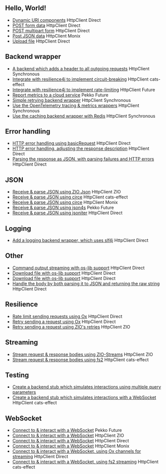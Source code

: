 ## Hello, World!

* [Dynamic URI components](https://github.com/softwaremill/sttp/tree/master/examples/src/main/scala/sttp/client4/examples/dynamicUriSynchronous.scala) <span class="example-tag example-backend">HttpClient</span> <span class="example-tag example-effects">Direct</span>
* [POST form data](https://github.com/softwaremill/sttp/tree/master/examples/src/main/scala/sttp/client4/examples/PostFormSynchronous.scala) <span class="example-tag example-backend">HttpClient</span> <span class="example-tag example-effects">Direct</span>
* [POST multipart form](https://github.com/softwaremill/sttp/tree/master/examples/src/main/scala/sttp/client4/examples/postMultipartFormSynchronous.scala) <span class="example-tag example-backend">HttpClient</span> <span class="example-tag example-effects">Direct</span>
* [Post JSON data](https://github.com/softwaremill/sttp/tree/master/examples-ce2/src/main/scala/sttp/client4/examples/PostSerializeJsonMonixHttpClientCirce.scala) <span class="example-tag example-backend">HttpClient</span> <span class="example-tag example-effects">Monix</span>
* [Upload file](https://github.com/softwaremill/sttp/tree/master/examples/src/main/scala/sttp/client4/examples/fileUploadSynchronous.scala) <span class="example-tag example-backend">HttpClient</span> <span class="example-tag example-effects">Direct</span>

## Backend wrapper

* [A backend which adds a header to all outgoing requests](https://github.com/softwaremill/sttp/tree/master/examples/src/main/scala/sttp/client4/examples/wrapper/addHeaderBackend.scala) <span class="example-tag example-backend">HttpClient</span> <span class="example-tag example-effects">Synchronous</span>
* [Integrate with resilience4j to implement circuit-breaking](https://github.com/softwaremill/sttp/tree/master/examples/src/main/scala/sttp/client4/examples/wrapper/CircuitBreakerCatsEffect.scala) <span class="example-tag example-backend">HttpClient</span> <span class="example-tag example-effects">cats-effect</span>
* [Integrate with resilience4j to implement rate-limiting](https://github.com/softwaremill/sttp/tree/master/examples/src/main/scala/sttp/client4/examples/wrapper/rateLimiterFuture.scala) <span class="example-tag example-backend">HttpClient</span> <span class="example-tag example-effects">Future</span>
* [Report metrics to a cloud service](https://github.com/softwaremill/sttp/tree/master/examples/src/main/scala/sttp/client4/examples/wrapper/metricsWrapperPekkoHttp.scala) <span class="example-tag example-backend">Pekko</span> <span class="example-tag example-effects">Future</span>
* [Simple retrying backend wrapper](https://github.com/softwaremill/sttp/tree/master/examples/src/main/scala/sttp/client4/examples/wrapper/retryingBackend.scala) <span class="example-tag example-backend">HttpClient</span> <span class="example-tag example-effects">Synchronous</span>
* [Use the OpenTelemetry tracing & metrics wrappers](https://github.com/softwaremill/sttp/tree/master/examples/src/main/scala/sttp/client4/examples/wrapper/openTelemetryTracingAndMetrics.scala) <span class="example-tag example-backend">HttpClient</span> <span class="example-tag example-effects">Synchronous</span>
* [Use the caching backend wrapper with Redis](https://github.com/softwaremill/sttp/tree/master/examples/src/main/scala/sttp/client4/examples/wrapper/redisCachingBackend.scala) <span class="example-tag example-backend">HttpClient</span> <span class="example-tag example-effects">Synchronous</span>

## Error handling

* [HTTP error handling using basicRequest](https://github.com/softwaremill/sttp/tree/master/examples/src/main/scala/sttp/client4/examples/errors/httpErrorHandlingUsingBasicRequest.scala) <span class="example-tag example-backend">HttpClient</span> <span class="example-tag example-effects">Direct</span>
* [HTTP error handling, adjusting the response description](https://github.com/softwaremill/sttp/tree/master/examples/src/main/scala/sttp/client4/examples/errors/httpErrorHandlingAdjustResponse.scala) <span class="example-tag example-backend">HttpClient</span> <span class="example-tag example-effects">Direct</span>
* [Parsing the response as JSON, with parsing failures and HTTP errors](https://github.com/softwaremill/sttp/tree/master/examples/src/main/scala/sttp/client4/examples/errors/httpErrorHandlingJson.scala) <span class="example-tag example-backend">HttpClient</span> <span class="example-tag example-effects">Direct</span>

## JSON

* [Receive & parse JSON using ZIO Json](https://github.com/softwaremill/sttp/tree/master/examples/src/main/scala/sttp/client4/examples/json/GetAndParseJsonZioJson.scala) <span class="example-tag example-backend">HttpClient</span> <span class="example-tag example-effects">ZIO</span>
* [Receive & parse JSON using circe](https://github.com/softwaremill/sttp/tree/master/examples/src/main/scala/sttp/client4/examples/json/GetAndParseJsonCatsEffectCirce.scala) <span class="example-tag example-backend">HttpClient</span> <span class="example-tag example-effects">cats-effect</span>
* [Receive & parse JSON using circe](https://github.com/softwaremill/sttp/tree/master/examples-ce2/src/main/scala/sttp/client4/examples/GetAndParseJsonOrFailMonixCirce.scala) <span class="example-tag example-backend">HttpClient</span> <span class="example-tag example-effects">Monix</span>
* [Receive & parse JSON using json4s](https://github.com/softwaremill/sttp/tree/master/examples/src/main/scala/sttp/client4/examples/json/getAndParseJsonPekkoHttpJson4s.scala) <span class="example-tag example-backend">Pekko</span> <span class="example-tag example-effects">Future</span>
* [Receive & parse JSON using jsoniter](https://github.com/softwaremill/sttp/tree/master/examples/src/main/scala/sttp/client4/examples/json/getAndParseJsonSynchronousJsoniter.scala) <span class="example-tag example-backend">HttpClient</span> <span class="example-tag example-effects">Direct</span>

## Logging

* [Add a logging backend wrapper, which uses slf4j](https://github.com/softwaremill/sttp/tree/master/examples/src/main/scala/sttp/client4/examples/logging/logRequestsSlf4j.scala) <span class="example-tag example-backend">HttpClient</span> <span class="example-tag example-effects">Direct</span>

## Other

* [Command output streaming with os-lib support](https://github.com/softwaremill/sttp/tree/master/examples/src/main/scala/sttp/client4/examples/other/cmdOutputStreamingWithOsLib.scala) <span class="example-tag example-backend">HttpClient</span> <span class="example-tag example-effects">Direct</span>
* [Download file with os-lib support](https://github.com/softwaremill/sttp/tree/master/examples/src/main/scala/sttp/client4/examples/other/uploadFileWithOsLib.scala) <span class="example-tag example-backend">HttpClient</span> <span class="example-tag example-effects">Direct</span>
* [Download file with os-lib support](https://github.com/softwaremill/sttp/tree/master/examples/src/main/scala/sttp/client4/examples/other/downloadFileWitOsLib.scala) <span class="example-tag example-backend">HttpClient</span> <span class="example-tag example-effects">Direct</span>
* [Handle the body by both parsing it to JSON and returning the raw string](https://github.com/softwaremill/sttp/tree/master/examples/src/main/scala/sttp/client4/examples/other/GetRawResponseBodySynchronous.scala) <span class="example-tag example-backend">HttpClient</span> <span class="example-tag example-effects">Direct</span>

## Resilience

* [Rate limit sending requests using Ox](https://github.com/softwaremill/sttp/tree/master/examples/src/main/scala/sttp/client4/examples/resilience/RateLimitOx.scala) <span class="example-tag example-backend">HttpClient</span> <span class="example-tag example-effects">Direct</span>
* [Retry sending a request using Ox](https://github.com/softwaremill/sttp/tree/master/examples/src/main/scala/sttp/client4/examples/resilience/RetryOx.scala) <span class="example-tag example-backend">HttpClient</span> <span class="example-tag example-effects">Direct</span>
* [Retry sending a request using ZIO's retries](https://github.com/softwaremill/sttp/tree/master/examples/src/main/scala/sttp/client4/examples/resilience/RetryZio.scala) <span class="example-tag example-backend">HttpClient</span> <span class="example-tag example-effects">ZIO</span>

## Streaming

* [Stream request & response bodies using ZIO-Streams](https://github.com/softwaremill/sttp/tree/master/examples/src/main/scala/sttp/client4/examples/streaming/StreamZio.scala) <span class="example-tag example-backend">HttpClient</span> <span class="example-tag example-effects">ZIO</span>
* [Stream request & response bodies using fs2](https://github.com/softwaremill/sttp/tree/master/examples/src/main/scala/sttp/client4/examples/streaming/StreamFs2.scala) <span class="example-tag example-backend">HttpClient</span> <span class="example-tag example-effects">cats-effect</span>

## Testing

* [Create a backend stub which simulates interactions using multiple query parameters](https://github.com/softwaremill/sttp/tree/master/examples/src/main/scala/sttp/client4/examples/testing/TestEndpointMultipleQueryParameters.scala) 
* [Create a backend stub which simulates interactions with a WebSocket](https://github.com/softwaremill/sttp/tree/master/examples/src/main/scala/sttp/client4/examples/testing/WebSocketTesting.scala) <span class="example-tag example-backend">HttpClient</span> <span class="example-tag example-effects">cats-effect</span>

## WebSocket

* [Connect to & interact with a WebSocket](https://github.com/softwaremill/sttp/tree/master/examples/src/main/scala/sttp/client4/examples/ws/WebSocketPekko.scala) <span class="example-tag example-backend">Pekko</span> <span class="example-tag example-effects">Future</span>
* [Connect to & interact with a WebSocket](https://github.com/softwaremill/sttp/tree/master/examples/src/main/scala/sttp/client4/examples/ws/WebSocketZio.scala) <span class="example-tag example-backend">HttpClient</span> <span class="example-tag example-effects">ZIO</span>
* [Connect to & interact with a WebSocket](https://github.com/softwaremill/sttp/tree/master/examples/src/main/scala/sttp/client4/examples/ws/WebSocketSynchronous.scala) <span class="example-tag example-backend">HttpClient</span> <span class="example-tag example-effects">Direct</span>
* [Connect to & interact with a WebSocket](https://github.com/softwaremill/sttp/tree/master/examples-ce2/src/main/scala/sttp/client4/examples/WebSocketMonix.scala) <span class="example-tag example-backend">HttpClient</span> <span class="example-tag example-effects">Monix</span>
* [Connect to & interact with a WebSocket, using Ox channels for streaming](https://github.com/softwaremill/sttp/tree/master/examples/src/main/scala/sttp/client4/examples/ws/wsOxExample.scala) <span class="example-tag example-backend">HttpClient</span> <span class="example-tag example-effects">Direct</span>
* [Connect to & interact with a WebSocket, using fs2 streaming](https://github.com/softwaremill/sttp/tree/master/examples/src/main/scala/sttp/client4/examples/ws/WebSocketStreamFs2.scala) <span class="example-tag example-backend">HttpClient</span> <span class="example-tag example-effects">cats-effect</span>